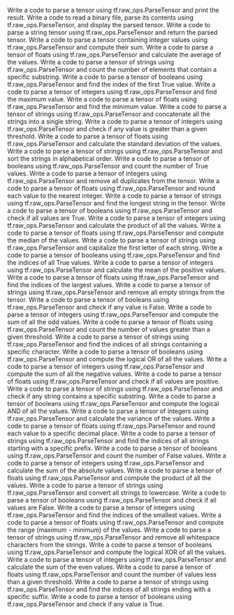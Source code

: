Write a code to parse a tensor using tf.raw_ops.ParseTensor and print the result.
Write a code to read a binary file, parse its contents using tf.raw_ops.ParseTensor, and display the parsed tensor.
Write a code to parse a string tensor using tf.raw_ops.ParseTensor and return the parsed tensor.
Write a code to parse a tensor containing integer values using tf.raw_ops.ParseTensor and compute their sum.
Write a code to parse a tensor of floats using tf.raw_ops.ParseTensor and calculate the average of the values.
Write a code to parse a tensor of strings using tf.raw_ops.ParseTensor and count the number of elements that contain a specific substring.
Write a code to parse a tensor of booleans using tf.raw_ops.ParseTensor and find the index of the first True value.
Write a code to parse a tensor of integers using tf.raw_ops.ParseTensor and find the maximum value.
Write a code to parse a tensor of floats using tf.raw_ops.ParseTensor and find the minimum value.
Write a code to parse a tensor of strings using tf.raw_ops.ParseTensor and concatenate all the strings into a single string.
Write a code to parse a tensor of integers using tf.raw_ops.ParseTensor and check if any value is greater than a given threshold.
Write a code to parse a tensor of floats using tf.raw_ops.ParseTensor and calculate the standard deviation of the values.
Write a code to parse a tensor of strings using tf.raw_ops.ParseTensor and sort the strings in alphabetical order.
Write a code to parse a tensor of booleans using tf.raw_ops.ParseTensor and count the number of True values.
Write a code to parse a tensor of integers using tf.raw_ops.ParseTensor and remove all duplicates from the tensor.
Write a code to parse a tensor of floats using tf.raw_ops.ParseTensor and round each value to the nearest integer.
Write a code to parse a tensor of strings using tf.raw_ops.ParseTensor and find the longest string in the tensor.
Write a code to parse a tensor of booleans using tf.raw_ops.ParseTensor and check if all values are True.
Write a code to parse a tensor of integers using tf.raw_ops.ParseTensor and calculate the product of all the values.
Write a code to parse a tensor of floats using tf.raw_ops.ParseTensor and compute the median of the values.
Write a code to parse a tensor of strings using tf.raw_ops.ParseTensor and capitalize the first letter of each string.
Write a code to parse a tensor of booleans using tf.raw_ops.ParseTensor and find the indices of all True values.
Write a code to parse a tensor of integers using tf.raw_ops.ParseTensor and calculate the mean of the positive values.
Write a code to parse a tensor of floats using tf.raw_ops.ParseTensor and find the indices of the largest values.
Write a code to parse a tensor of strings using tf.raw_ops.ParseTensor and remove all empty strings from the tensor.
Write a code to parse a tensor of booleans using tf.raw_ops.ParseTensor and check if any value is False.
Write a code to parse a tensor of integers using tf.raw_ops.ParseTensor and compute the sum of all the odd values.
Write a code to parse a tensor of floats using tf.raw_ops.ParseTensor and count the number of values greater than a given threshold.
Write a code to parse a tensor of strings using tf.raw_ops.ParseTensor and find the indices of all strings containing a specific character.
Write a code to parse a tensor of booleans using tf.raw_ops.ParseTensor and compute the logical OR of all the values.
Write a code to parse a tensor of integers using tf.raw_ops.ParseTensor and compute the sum of all the negative values.
Write a code to parse a tensor of floats using tf.raw_ops.ParseTensor and check if all values are positive.
Write a code to parse a tensor of strings using tf.raw_ops.ParseTensor and check if any string contains a specific substring.
Write a code to parse a tensor of booleans using tf.raw_ops.ParseTensor and compute the logical AND of all the values.
Write a code to parse a tensor of integers using tf.raw_ops.ParseTensor and calculate the variance of the values.
Write a code to parse a tensor of floats using tf.raw_ops.ParseTensor and round each value to a specific decimal place.
Write a code to parse a tensor of strings using tf.raw_ops.ParseTensor and find the indices of all strings starting with a specific prefix.
Write a code to parse a tensor of booleans using tf.raw_ops.ParseTensor and count the number of False values.
Write a code to parse a tensor of integers using tf.raw_ops.ParseTensor and calculate the sum of the absolute values.
Write a code to parse a tensor of floats using tf.raw_ops.ParseTensor and compute the product of all the values.
Write a code to parse a tensor of strings using tf.raw_ops.ParseTensor and convert all strings to lowercase.
Write a code to parse a tensor of booleans using tf.raw_ops.ParseTensor and check if all values are False.
Write a code to parse a tensor of integers using tf.raw_ops.ParseTensor and find the indices of the smallest values.
Write a code to parse a tensor of floats using tf.raw_ops.ParseTensor and compute the range (maximum - minimum) of the values.
Write a code to parse a tensor of strings using tf.raw_ops.ParseTensor and remove all whitespace characters from the strings.
Write a code to parse a tensor of booleans using tf.raw_ops.ParseTensor and compute the logical XOR of all the values.
Write a code to parse a tensor of integers using tf.raw_ops.ParseTensor and calculate the sum of the even values.
Write a code to parse a tensor of floats using tf.raw_ops.ParseTensor and count the number of values less than a given threshold.
Write a code to parse a tensor of strings using tf.raw_ops.ParseTensor and find the indices of all strings ending with a specific suffix.
Write a code to parse a tensor of booleans using tf.raw_ops.ParseTensor and check if any value is True.
